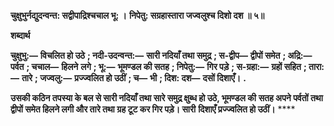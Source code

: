 **चुक्षुभुर्नद्युदन्वन्त: सद्वीपाद्रिश्चचाल भू: ।** **निपेतु: सग्रहास्तारा जज्वलुश्च दिशो दश ॥ ५॥** 

**शब्दार्थ** 

**चुक्षुभु:—** **विचलित हो उठे** **; नदी-उदन्वन्त:—** **सारी नदियाँ तथा समुद्र** **; स-द्वीप—** **द्वीपों समेत** **; अद्रि:—** **पर्वत** **; चचाल—** **हिलने** **लगे** **; भू:—** **भूमण्डल की सतह** **; निपेतु:—** **गिर पड़े** **; स-ग्रहा:—** **ग्रहों सहित** **; तारा:—** **तारे** **; जज्वलु:—** **प्रज्ज्वलित हो उठीं** **; च—** **भी** **; दिश: दश—** **दसों दिशाएँ।** **.** 

**उसकी कठिन तपस्या के बल से सारी नदियाँ तथा सारे समुद्र क्षुब्ध हो उठे, भूमण्डल की** **सतह अपने पर्वतों तथा द्वीपों समेत हिलने लगी और तारे तथा ग्रह टूट कर गिर पड़े। सारी** **दिशाएँ प्रज्ज्वलित हो उठीं।** **** 